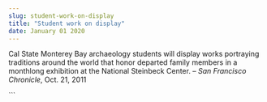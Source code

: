 ```yaml
---
slug: student-work-on-display
title: "Student work on display"
date: January 01 2020
---
```


 
<p>
  Cal State Monterey Bay archaeology students will display works portraying
  traditions around the world that honor departed family members in a monthlong
  exhibition at the National Steinbeck Center. –
  <em>San Francisco Chronicle</em>, Oct. 21, 2011
</p>
```

